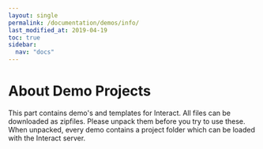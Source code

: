 ```yaml
---
layout: single
permalink: /documentation/demos/info/
last_modified_at: 2019-04-19
toc: true
sidebar:
  nav: "docs"
---
```


# About Demo Projects

This part contains demo's and templates for Interact. All files can be downloaded as zipfiles. Please unpack them before you try to use these. When unpacked, every demo contains a project folder which can be loaded with the Interact server.
